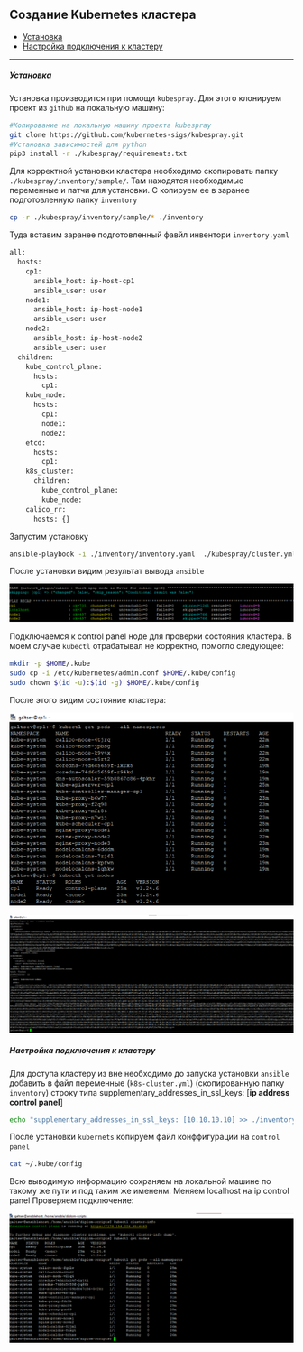 ## Создание Kubernetes кластера

* [Установка](#Установка)
* [Настройка подключения к кластеру](#настройка-подключения-к-кластеру)

---

##### Установка

Установка производится при помощи `kubespray`. Для этого клонируем проект из `github` на локальную машину:

```bash
#Копирование на локальную машину проекта kubespray
git clone https://github.com/kubernetes-sigs/kubespray.git
#Установка зависимостей для python
pip3 install -r ./kubespray/requirements.txt
```
Для корректной установки кластера необходимо скопировать папку `./kubespray/inventory/sample/`. Там находятся необходимые переменные и патчи для установки.
С копируем ее в заранее подготовленную папку `inventory`

```bash
cp -r ./kubespray/inventory/sample/* ./inventory
```

Туда вставим заранее подготовленный фавйл инвентори `inventory.yaml`

```bash
all:
  hosts:
    cp1:
      ansible_host: ip-host-cp1
      ansible_user: user
    node1:
      ansible_host: ip-host-node1
      ansible_user: user
    node2:
      ansible_host: ip-host-node2
      ansible_user: user
  children:
    kube_control_plane:
      hosts:
        cp1:
    kube_node:
      hosts:
        cp1:
        node1:
        node2:
    etcd:
      hosts:
        cp1:
    k8s_cluster:
      children:
        kube_control_plane:
        kube_node:
    calico_rr:
      hosts: {}
```
Запустим установку 

```bash
ansible-playbook -i ./inventory/inventory.yaml  ./kubespray/cluster.yml -b -v
```

После установки видим результат вывода `ansible`

![img.png](./img/1.png)

Подключаемся к control panel ноде для проверки состояния кластера.
В моем случае `kubectl` отрабатывал не корректно, помогло следующее:

```bash
mkdir -p $HOME/.kube
sudo cp -i /etc/kubernetes/admin.conf $HOME/.kube/config
sudo chown $(id -u):$(id -g) $HOME/.kube/config
```

После этого видим состояние кластера:

![img.png](./img/2.png)

![img.png](./img/3.png)

##### Настройка подключения к кластеру

Для доступа кластеру из вне необходимо до запуска установки `ansible` добавить в файл переменные (`k8s-cluster.yml`) (скопированную папку `inventory`) строку типа supplementary_addresses_in_ssl_keys: [**ip address control panel**]
```bash
echo "supplementary_addresses_in_ssl_keys: [10.10.10.10] >> ./inventory/group_vars/k8s_cluster/k8s-cluster.yml"
```
После установки `kubernets` копируем файл конффигурации на `control panel`

```bash
cat ~/.kube/config
```
Всю выводимую информацию сохраняем на локальной машине по такому же пути и под таким же имененм. Меняем localhost на ip control panel
Проверяем подключение:

![img.png](./img/4.png)